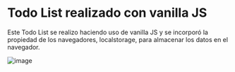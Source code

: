 # Todo List realizado con vanilla JS

Este Todo List se realizo haciendo uso de vanilla JS y se incorporó la propiedad de los navegadores, localstorage, para almacenar los datos en el navegador.

![image](https://user-images.githubusercontent.com/112868702/195329627-89ecdf5b-4d4b-4582-8ed6-fa5c311439c0.png)

